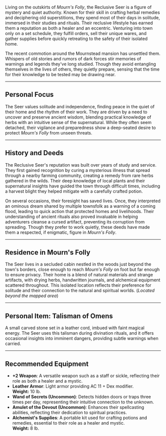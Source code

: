 

Living on the outskirts of *Mourn's Folly*, the Reclusive Seer is a figure of mystery and quiet authority. Known for their skill in crafting herbal remedies and deciphering old superstitions, they spend most of their days in solitude, immersed in their studies and rituals. Their reclusive lifestyle has earned them a reputation as both a healer and an eccentric. Venturing into town only on a set schedule, they fulfill orders, sell their unique wares, and gather supplies before quickly retreating to the safety of their isolated home.

The recent commotion around the Mournstead mansion has unsettled them. Whispers of old stories and rumors of dark forces stir memories of warnings and legends they've long studied. Though they avoid entangling themselves in the lives of others, they quietly prepare, sensing that the time for their knowledge to be tested may be drawing near.

---

## Personal Focus

The Seer values solitude and independence, finding peace in the quiet of their home and the rhythm of their work. They are driven by a need to uncover and preserve ancient wisdom, blending practical knowledge of herbs with an intuitive sense of the supernatural. While they often seem detached, their vigilance and preparedness show a deep-seated desire to protect *Mourn's Folly* from unseen threats.

---

## History and Deeds

The Reclusive Seer's reputation was built over years of study and service. They first gained recognition by curing a mysterious illness that spread through a nearby farming community, creating a remedy from rare herbs gathered in the wilds. Their deep knowledge of local plants and their supernatural insights have guided the town through difficult times, including a harvest blight they helped mitigate with a carefully crafted potion.

On several occasions, their foresight has saved lives. Once, they interpreted an ominous dream shared by multiple townsfolk as a warning of a coming flood, leading to quick action that protected homes and livelihoods. Their understanding of ancient rituals also proved invaluable in helping adventurers cleanse a cursed artifact, preventing its corruption from spreading. Though they prefer to work quietly, these deeds have made them a respected, if enigmatic, figure in *Mourn's Folly*.

---

## Residence in Mourn's Folly

The Seer lives in a secluded cabin nestled in the woods just beyond the town's borders, close enough to reach *Mourn's Folly* on foot but far enough to ensure privacy. Their home is a blend of natural materials and strange artifacts, with drying herbs, handwritten journals, and alchemical equipment scattered throughout. This isolated location reflects their preference for solitude and their connection to the natural and spiritual worlds. (*Located beyond the mapped area*)

---

## Personal Item: **Talisman of Omens**

A small carved stone set in a leather cord, imbued with faint magical energy. The Seer uses this talisman during divination rituals, and it offers occasional insights into imminent dangers, providing subtle warnings when carried.

---

## Recommended Equipment

- **+2 Weapon**: A versatile weapon such as a staff or sickle, reflecting their role as both a healer and a mystic.  
- **Leather Armor**: Light armor providing AC 11 + Dex modifier.  
  **Weight:** 10 lb.  
- **Wand of Secrets (Uncommon)**: Detects hidden doors or traps three times per day, representing their intuitive connection to the unknown.  
- **Amulet of the Devout (Uncommon)**: Enhances their spellcasting abilities, reflecting their dedication to spiritual practices.  
- **Alchemist's Supplies**: A portable kit used for crafting potions and remedies, essential to their role as a healer and mystic.  
  **Weight:** 8 lb.  

